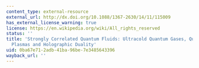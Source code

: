 ```yaml
---
content_type: external-resource
external_url: http://dx.doi.org/10.1088/1367-2630/14/11/115009
has_external_license_warning: true
license: https://en.wikipedia.org/wiki/All_rights_reserved
status: ''
title: 'Strongly Correlated Quantum Fluids: Ultracold Quantum Gases, Quantum Chromodynamic
  Plasmas and Holographic Duality'
uid: 0ba67e71-2adb-41ba-96be-7e3485643396
wayback_url: ''
---
```

